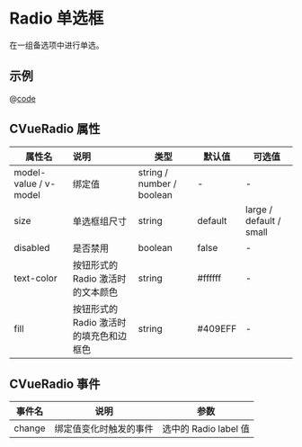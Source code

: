 # Radio 单选框

在一组备选项中进行单选。

## 示例
<ContainerDemo>
<RadioDemo/>
</ContainerDemo>

@[code](@examples/RadioDemo.vue)

## CVueRadio 属性

| 属性名                | 说明                                    | **类型**                  | **默认值** | **可选值**              |
| --------------------- | :-------------------------------------- | ------------------------- | ---------- | ----------------------- |
| model-value / v-model | 绑定值                                  | string / number / boolean | -          | -                       |
| size                  | 单选框组尺寸                            | string                    | default    | large / default / small |
| disabled              | 是否禁用                                | boolean                   | false      | -                       |
| text-color            | 按钮形式的 Radio 激活时的文本颜色       | string                    | #ffffff    | -                       |
| fill                  | 按钮形式的 Radio 激活时的填充色和边框色 | string                    | #409EFF    | -                       |



## CVueRadio 事件

| 事件名 | 说明                   | 参数                  |
| ------ | ---------------------- | --------------------- |
| change | 绑定值变化时触发的事件 | 选中的 Radio label 值 |
